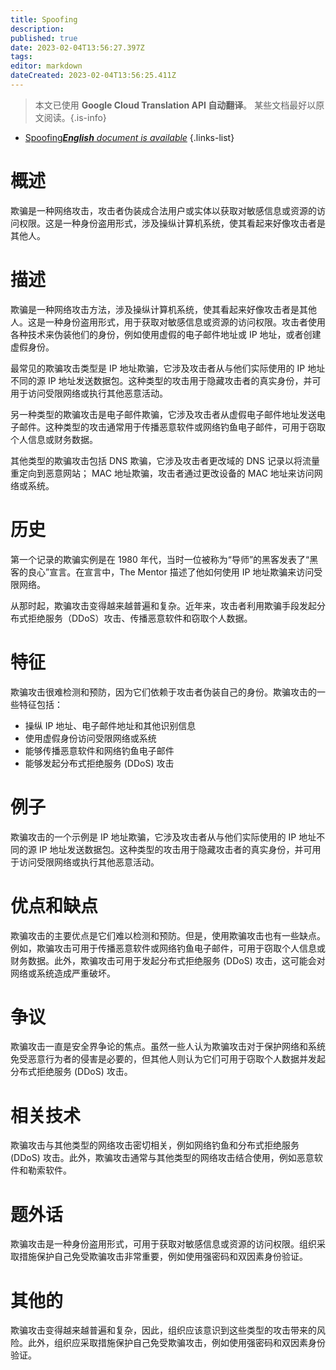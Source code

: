 ```yaml
---
title: Spoofing
description: 
published: true
date: 2023-02-04T13:56:27.397Z
tags: 
editor: markdown
dateCreated: 2023-02-04T13:56:25.411Z
---
```


> 本文已使用 **Google Cloud Translation API 自动翻译**。
某些文档最好以原文阅读。{.is-info}



- [Spoofing***English** document is available*](/en/Knowledge-base/Dictionary/spoofing)
{.links-list}


# 概述
欺骗是一种网络攻击，攻击者伪装成合法用户或实体以获取对敏感信息或资源的访问权限。这是一种身份盗用形式，涉及操纵计算机系统，使其看起来好像攻击者是其他人。

# 描述
欺骗是一种网络攻击方法，涉及操纵计算机系统，使其看起来好像攻击者是其他人。这是一种身份盗用形式，用于获取对敏感信息或资源的访问权限。攻击者使用各种技术来伪装他们的身份，例如使用虚假的电子邮件地址或 IP 地址，或者创建虚假身份。

最常见的欺骗攻击类型是 IP 地址欺骗，它涉及攻击者从与他们实际使用的 IP 地址不同的源 IP 地址发送数据包。这种类型的攻击用于隐藏攻击者的真实身份，并可用于访问受限网络或执行其他恶意活动。

另一种类型的欺骗攻击是电子邮件欺骗，它涉及攻击者从虚假电子邮件地址发送电子邮件。这种类型的攻击通常用于传播恶意软件或网络钓鱼电子邮件，可用于窃取个人信息或财务数据。

其他类型的欺骗攻击包括 DNS 欺骗，它涉及攻击者更改域的 DNS 记录以将流量重定向到恶意网站； MAC 地址欺骗，攻击者通过更改设备的 MAC 地址来访问网络或系统。

# 历史
第一个记录的欺骗实例是在 1980 年代，当时一位被称为“导师”的黑客发表了“黑客的良心”宣言。在宣言中，The Mentor 描述了他如何使用 IP 地址欺骗来访问受限网络。

从那时起，欺骗攻击变得越来越普遍和复杂。近年来，攻击者利用欺骗手段发起分布式拒绝服务（DDoS）攻击、传播恶意软件和窃取个人数据。

# 特征
欺骗攻击很难检测和预防，因为它们依赖于攻击者伪装自己的身份。欺骗攻击的一些特征包括：

- 操纵 IP 地址、电子邮件地址和其他识别信息
- 使用虚假身份访问受限网络或系统
- 能够传播恶意软件和网络钓鱼电子邮件
- 能够发起分布式拒绝服务 (DDoS) 攻击

# 例子
欺骗攻击的一个示例是 IP 地址欺骗，它涉及攻击者从与他们实际使用的 IP 地址不同的源 IP 地址发送数据包。这种类型的攻击用于隐藏攻击者的真实身份，并可用于访问受限网络或执行其他恶意活动。

# 优点和缺点
欺骗攻击的主要优点是它们难以检测和预防。但是，使用欺骗攻击也有一些缺点。例如，欺骗攻击可用于传播恶意软件或网络钓鱼电子邮件，可用于窃取个人信息或财务数据。此外，欺骗攻击可用于发起分布式拒绝服务 (DDoS) 攻击，这可能会对网络或系统造成严重破坏。

# 争议
欺骗攻击一直是安全界争论的焦点。虽然一些人认为欺骗攻击对于保护网络和系统免受恶意行为者的侵害是必要的，但其他人则认为它们可用于窃取个人数据并发起分布式拒绝服务 (DDoS) 攻击。

# 相关技术
欺骗攻击与其他类型的网络攻击密切相关，例如网络钓鱼和分布式拒绝服务 (DDoS) 攻击。此外，欺骗攻击通常与其他类型的网络攻击结合使用，例如恶意软件和勒索软件。

# 题外话
欺骗攻击是一种身份盗用形式，可用于获取对敏感信息或资源的访问权限。组织采取措施保护自己免受欺骗攻击非常重要，例如使用强密码和双因素身份验证。

# 其他的
欺骗攻击变得越来越普遍和复杂，因此，组织应该意识到这些类型的攻击带来的风险。此外，组织应采取措施保护自己免受欺骗攻击，例如使用强密码和双因素身份验证。
